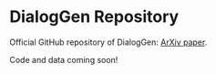 # DialogGen Repository

Official GitHub repository of DialogGen: [ArXiv paper](https://arxiv.org/abs/your_paper_id).

Code and data coming soon!
